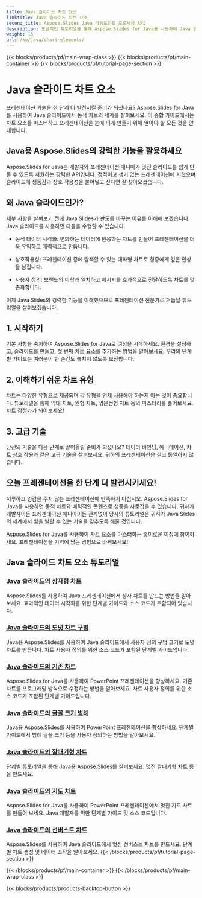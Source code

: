 ```yaml
---
title: Java 슬라이드 차트 요소
linktitle: Java 슬라이드 차트 요소
second_title: Aspose.Slides Java 파워포인트 프로세싱 API
description: 포괄적인 튜토리얼을 통해 Aspose.Slides for Java를 사용하여 Java 슬라이드에서 동적 차트를 만드는 방법을 알아보세요. 오늘 프레젠테이션 기술을 향상해보세요!
weight: 15
url: /ko/java/chart-elements/
---
```


{{< blocks/products/pf/main-wrap-class >}}
{{< blocks/products/pf/main-container >}}
{{< blocks/products/pf/tutorial-page-section >}}

# Java 슬라이드 차트 요소


프레젠테이션 기술을 한 단계 더 발전시킬 준비가 되셨나요? Aspose.Slides for Java를 사용하여 Java 슬라이드에서 동적 차트의 세계를 살펴보세요. 이 종합 가이드에서는 차트 요소를 마스터하고 프레젠테이션을 눈에 띄게 만들기 위해 알아야 할 모든 것을 안내합니다.

## Java용 Aspose.Slides의 강력한 기능을 활용하세요

Aspose.Slides for Java는 개발자와 프레젠테이션 매니아가 멋진 슬라이드를 쉽게 만들 수 있도록 지원하는 강력한 API입니다. 정적이고 생기 없는 프레젠테이션에 지쳤으며 슬라이드에 생동감과 상호 작용성을 불어넣고 싶다면 잘 찾아오셨습니다.

## 왜 Java 슬라이드인가?

세부 사항을 살펴보기 전에 Java Slides가 판도를 바꾸는 이유를 이해해 보겠습니다. Java 슬라이드를 사용하면 다음을 수행할 수 있습니다.

- 동적 데이터 시각화: 변화하는 데이터에 반응하는 차트를 만들어 프레젠테이션을 더욱 유익하고 매력적으로 만듭니다.

- 상호작용성: 프레젠테이션 중에 탐색할 수 있는 대화형 차트로 청중에게 깊은 인상을 남깁니다.

- 사용자 정의: 브랜드의 미학과 일치하고 메시지를 효과적으로 전달하도록 차트를 맞춤화합니다.

이제 Java Slides의 강력한 기능을 이해했으므로 프레젠테이션 전문가로 거듭날 튜토리얼을 살펴보겠습니다.

## 1. 시작하기

기본 사항을 숙지하여 Aspose.Slides for Java로 여정을 시작하세요. 환경을 설정하고, 슬라이드를 만들고, 첫 번째 차트 요소를 추가하는 방법을 알아보세요. 우리의 단계별 가이드는 여러분이 한 순간도 놓치지 않도록 보장합니다.

## 2. 이해하기 쉬운 차트 유형

차트는 다양한 유형으로 제공되며 각 유형을 언제 사용해야 하는지 아는 것이 중요합니다. 튜토리얼을 통해 막대 차트, 원형 차트, 꺾은선형 차트 등의 미스터리를 풀어보세요. 차트 감정가가 되어보세요!

## 3. 고급 기술

당신의 기술을 다음 단계로 끌어올릴 준비가 되셨나요? 데이터 바인딩, 애니메이션, 차트 상호 작용과 같은 고급 기술을 살펴보세요. 귀하의 프레젠테이션은 결코 동일하지 않습니다.

## 오늘 프레젠테이션을 한 단계 더 발전시키세요!

지루하고 영감을 주지 않는 프레젠테이션에 만족하지 마십시오. Aspose.Slides for Java를 사용하면 동적 차트와 매력적인 콘텐츠로 청중을 사로잡을 수 있습니다. 귀하가 개발자이든 프레젠테이션 매니아이든 관계없이 당사의 튜토리얼은 귀하가 Java Slides의 세계에서 빛을 발할 수 있는 기술을 갖추도록 해줄 것입니다.

Aspose.Slides for Java를 사용하여 차트 요소를 마스터하는 흥미로운 여정에 참여하세요. 프레젠테이션을 기억에 남는 경험으로 바꿔보세요!
## Java 슬라이드 차트 요소 튜토리얼
### [Java 슬라이드의 상자형 차트](./box-chart-java-slides/)
Aspose.Slides를 사용하여 Java 프레젠테이션에서 상자 차트를 만드는 방법을 알아보세요. 효과적인 데이터 시각화를 위한 단계별 가이드와 소스 코드가 포함되어 있습니다.
### [Java 슬라이드의 도넛 차트 구멍](./doughnut-chart-hole-java-slides/)
Java용 Aspose.Slides를 사용하여 Java 슬라이드에서 사용자 정의 구멍 크기로 도넛 차트를 만듭니다. 차트 사용자 정의를 위한 소스 코드가 포함된 단계별 가이드입니다.
### [Java 슬라이드의 기존 차트](./existing-chart-java-slides/)
Aspose.Slides for Java를 사용하여 PowerPoint 프레젠테이션을 향상하세요. 기존 차트를 프로그래밍 방식으로 수정하는 방법을 알아보세요. 차트 사용자 정의를 위한 소스 코드가 포함된 단계별 가이드입니다.
### [Java 슬라이드의 글꼴 크기 범례](./font-size-legend-java-slides/)
Java용 Aspose.Slides를 사용하여 PowerPoint 프레젠테이션을 향상하세요. 단계별 가이드에서 범례 글꼴 크기 등을 사용자 정의하는 방법을 알아보세요.
### [Java 슬라이드의 깔때기형 차트](./funnel-chart-java-slides/)
단계별 튜토리얼을 통해 Java용 Aspose.Slides를 살펴보세요. 멋진 깔때기형 차트 등을 만드세요.
### [Java 슬라이드의 지도 차트](./map-chart-java-slides/)
Aspose.Slides for Java를 사용하여 PowerPoint 프레젠테이션에서 멋진 지도 차트를 만들어 보세요. Java 개발자를 위한 단계별 가이드 및 소스 코드입니다.
### [Java 슬라이드의 선버스트 차트](./sunburst-chart-java-slides/)
Aspose.Slides를 사용하여 Java 슬라이드에서 멋진 선버스트 차트를 만드세요. 단계별 차트 생성 및 데이터 조작을 알아보세요.
{{< /blocks/products/pf/tutorial-page-section >}}

{{< /blocks/products/pf/main-container >}}
{{< /blocks/products/pf/main-wrap-class >}}

{{< blocks/products/products-backtop-button >}}
